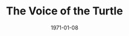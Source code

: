 ---
title: The Voice of the Turtle
date: 1971-01-08
closing_date: 1971-01-23
layout: productions
featured_image: 
image_caption:
image_credit:
playbill:
category:
Theatre: Theatre Jacksonville
Venue: Little Theatre
cast:
  "Sally Middleton": Pru Eatman
  "Olive Lashbrooke": Carol Kearney
  "Bill Page": Ron Davenport
crew:
  Director: Robert Knowles
  "Technical Director": Ham Waddell
  "Stage Manager": Carolyn Courreges
  "Assistant Stage Manager": Douglas Thomas
  Lighting: 
    - Robert Claremont
    - Don DuClose
  Sound: Lloyd Jeffords
  Properties:
    - Katie Raven
    - Vivienne Winemiller
    - Betty Davenport
    - Norma Patrick
  Costumes: Gert Berman
  Make-up: Marshall Grauer
  "Set Construction":
    - Lloyd Jeffords
    - Roberta Quattlebaum
    - James Graczyk
    - Ken Moody
  Publicity: Diane Somerville
  "Box Office": Ann Dubow
external_links:
---